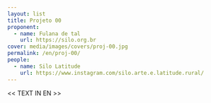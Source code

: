 ```yaml
---
layout: list
title: Projeto 00
proponent:
  - name: Fulana de tal
    url: https://silo.org.br
cover: media/images/covers/proj-00.jpg
permalink: /en/proj-00/
people:
  - name: Silo Latitude
    url: https://www.instagram.com/silo.arte.e.latitude.rural/
---
```


<< TEXT IN EN >>
